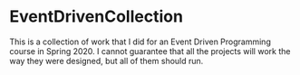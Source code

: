 # EventDrivenCollection
This is a collection of work that I did for an Event Driven Programming course in Spring 2020. I cannot guarantee that all the projects will work the way they were designed, but all of them should run.
